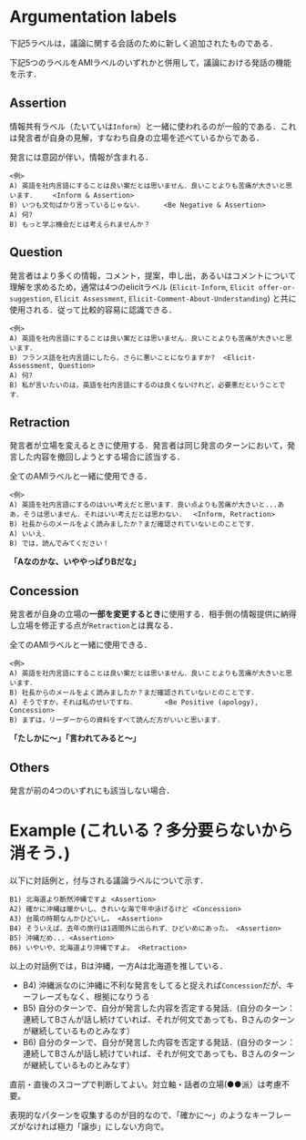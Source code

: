 
# Argumentation labels
下記5ラベルは，議論に関する会話のために新しく追加されたものである．

下記5つのラベルをAMIラベルのいずれかと併用して，議論における発話の機能を示す．

## Assertion
情報共有ラベル（たいていは`Inform`）と一緒に使われるのが一般的である．これは発言者が自身の見解，すなわち自身の立場を述べているからである．

発言には意図が伴い，情報が含まれる．

```
<例>
A) 英語を社内言語にすることは良い案だとは思いません．良いことよりも苦痛が大きいと思います．    <Inform & Assertion>
B) いつも文句ばかり言っているじゃない．     <Be Negative & Assertion>
A) 何?
B) もっと学ぶ機会だとは考えられませんか？
```

## Question
発言者はより多くの情報，コメント，提案，申し出，あるいはコメントについて理解を求めるため，通常は4つのelicitラベル (`Elicit-Inform`, `Elicit offer-or-suggestion`, `Elicit Assessment`, `Elicit-Comment-About-Understanding`) と共に使用される．従って比較的容易に認識できる．

```
<例>
A) 英語を社内言語にすることは良い案だとは思いません．良いことよりも苦痛が大きいと思います．
B) フランス語を社内言語にしたら，さらに悪いことになりますか?  <Elicit-Assessment, Question>
A) 何?
B) 私が言いたいのは，英語を社内言語にするのは良くないけれど，必要悪だということです．
```

## Retraction
発言者が立場を変えるときに使用する．発言者は同じ発言のターンにおいて，発言した内容を撤回しようとする場合に該当する．

全てのAMIラベルと一緒に使用できる．

```
<例>
A) 英語を社内言語にするのはいい考えだと思います．良い点よりも苦痛が大きいと...ああ，そうは思いません．それはいい考えだとは思わない．  <Inform, Retraction>
B) 社長からのメールをよく読みましたか？まだ確認されていないとのことです．
A) いいえ． 
B) では，読んでみてください！
```

**「Aなのかな、いややっぱりBだな」**


## Concession
発言者が自身の立場の**一部を変更するとき**に使用する．相手側の情報提供に納得し立場を修正する点が`Retraction`とは異なる．

全てのAMIラベルと一緒に使用できる．

```
<例>
A) 英語を社内言語にすることは良い案だとは思いません．良いことよりも苦痛が大きいと思います．
B) 社長からのメールをよく読みましたか？まだ確認されていないとのことです．
A) そうですか，それは私のせいですね．       <Be Positive (apology), Concession>
B) まずは，リーダーからの資料をすべて読んだ方がいいと思います． 
```

**「たしかに～」「言われてみると～」**

## Others
発言が前の4つのいずれにも該当しない場合．


# Example (これいる？多分要らないから消そう．)

以下に対話例と，付与される議論ラベルについて示す．
```
B1) 北海道より断然沖縄ですよ <Assertion>
A2) 確かに沖縄は暖かいし、きれいな海で年中泳げるけど <Concession>
A3) 台風の時期なんかひどいし。 <Assertion>
B4) そういえば、去年の旅行は1週間外に出られず、ひどいめにあった。 <Assertion>
B5) 沖縄だめ... <Assertion>
B6) いやいや、北海道より沖縄ですよ。 <Retraction>
```

以上の対話例では，Bは沖縄，一方Aは北海道を推している．

- B4) 沖縄派なのに沖縄に不利な発言をしてると捉えれば`Concession`だが、キーフレーズもなく、根拠になりうる
- B5) 自分のターンで、自分が発言した内容を否定する発話．(自分のターン：連続してBさんが話し続けていれば、それが何文であっても、Bさんのターンが継続しているものとみなす）
- B6) 自分のターンで、自分が発言した内容を否定する発話．(自分のターン：連続してBさんが話し続けていれば、それが何文であっても、Bさんのターンが継続しているものとみなす）

直前・直後のスコープで判断してよい。対立軸・話者の立場(●●派）は考慮不要。

表現的なパターンを収集するのが目的なので、「確かに～」のようなキーフレーズがなければ極力「譲歩」にしない方向で。